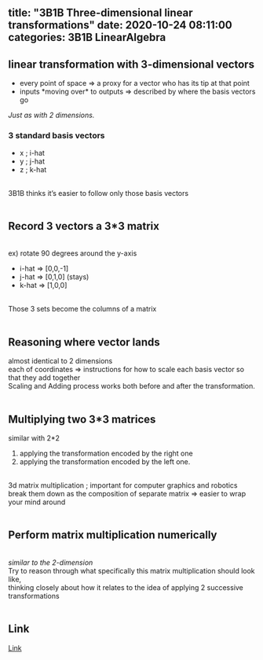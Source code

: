 title: "3B1B Three-dimensional linear transformations"
date: 2020-10-24 08:11:00	
categories: 3B1B LinearAlgebra
---	


<h2>linear transformation with 3-dimensional vectors</h2>
<ul>
  <li>every point of space => a proxy for a vector who has its tip at that point</li>
  <li>inputs *moving over* to outputs => described by where the basis vectors go</li>
</ul>
<em>Just as with 2 dimensions.</em>
<br>
<h3>3 standard basis vectors </h3>
<ul>
  <li>x ; i-hat</li>
  <li>y ; j-hat</li>
  <li>z ; k-hat</li>
</ul>
<br>
3B1B thinks it’s easier to follow only those basis vectors
<br>
<br>
<h2>Record 3 vectors a 3*3 matrix</h2>
<br>
ex) rotate 90 degrees around the y-axis
<ul>
  <li>i-hat  => [0,0,-1]</li>
  <li>j-hat => [0,1,0] (stays)</li>
  <li>k-hat => [1,0,0]</li>
</ul>
<br>
Those 3 sets become the columns of a matrix 
<br>
<br>
<h2>Reasoning where vector lands</h2>
almost identical to 2 dimensions <br>
each of coordinates => instructions for how to scale each basis vector so that they add together
<br>
Scaling and Adding process works both before and after the transformation. 
<br>
<br>
<h2>Multiplying two 3*3 matrices</h2>
similar with 2*2 
<ol>
  <li>applying the transformation encoded by the right one</li>
  <li>applying the transformation encoded by the left one.</li>
</ol>
<br>
3d matrix multiplication ; important for computer graphics and robotics 
break them down as the composition of separate matrix => easier to wrap your mind around
<br>
<br>
<h2>Perform matrix multiplication numerically</h2>
<br>
<em>similar to the 2-dimension</em>
<br>
Try to reason through what specifically this matrix multiplication should look like,<br>
thinking closely about how it relates to the idea of applying 2 successive transformations
<br>
<br>
<h2>Link</h2>
<a href="https://www.youtube.com/watch?v=rHLEWRxRGiM">Link<a>


